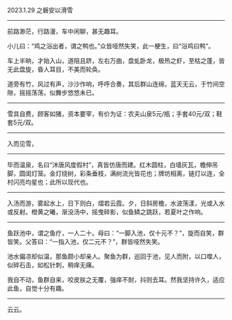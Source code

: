 2023.1.29 之磐安以滑雪

---

前路渺茫，行路漫，车中闲聊，甚无趣耳。

小儿曰：“鸡之浴出者，谓之鸭也。”众皆哑然失笑，此一梗生，曰“浴鸡曰鸭”。

车上半晌，才始入山，道阻且跻，左右万曲，盘虬卧龙，极热之虾，至枯之蓬，皆无此盘旋，昏人耳目，不美而轮奂。

道旁有竹，风过有声，沙沙作响，呼呼合奏，其后群山连绵，蓝天无云，于竹间空隙，摇摇荡荡，似舞步悠悠未已。

---

雪具自费，顾客如猪，资本要宰，有价为证：农夫山泉5元/瓶；手套40元/双；鞋套5元/双。

---

入而见雪，

---

毕而温泉，名曰“沐唐风度假村”，真皆仿唐而建。红木圆柱，白墙灰瓦，檐伸吊脚，圆闺灯笼。金灯绕树，彩条垂枝，满树流光皆花也；牌坊相离，链灯以连，全村闪亮均星也；此所以现代也。

---

入汤而游，雾起水上，日下则白，熠若云霞。夕，日斜房檐，水波荡漾，光或入水或反射。橙黄之曦，渐没汤中，摇曳碎影，似鱼鳞之跳跃，若夏叶之作响。

---

鱼跃池中，谓之鱼疗，一人二十。母曰：“一脚入池，仅十元不？”，旋而自笑，群皆笑。父答曰：“一指入池，仅二元不？”，群皆哑然失笑。

池水偏凉却似温，那鱼颇小却亲人。聚鱼为群，巡回于池，见人而附，以口噬人，似碎石击，如松针刺，稍痒无痛。

我自不动，鱼群自来，咬皮肤之无覆，强痒不耐，抖则去耳。然我坚持许久，适应此鱼，自觉十分有趣。

---

云云。